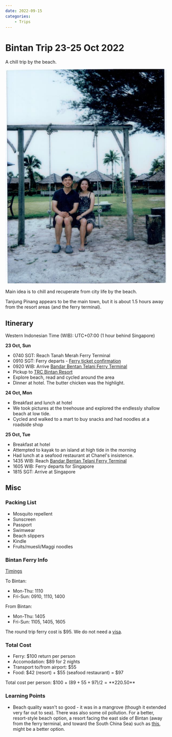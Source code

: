 ```yaml
---
date: 2022-09-15
categories:
    - Trips
---
```


# Bintan Trip 23-25 Oct 2022

A chill trip by the beach.

![](../static/2022-09-15/bintan.jpg)

<!-- more -->

Main idea is to chill and recuperate from city life by the beach.

Tanjung Pinang appears to be the main town, but it is about 1.5 hours away from the resort areas (and the ferry terminal).

## Itinerary

Western Indonesian Time (WIB): UTC+07:00 (1 hour behind Singapore)

**23 Oct, Sun**

-   0740 SGT: Reach Tanah Merah Ferry Terminal
-   0910 SGT: Ferry departs - [Ferry ticket confirmation](../static/2022-09-15/ferry.pdf)
-   0920 WIB: Arrive [Bandar Bentan Telani Ferry Terminal][bbt-ferry]
-   Pickup to [TRC Bintan Resort][trc-bintan-resort]
-   Explore beach, read and cycled around the area
-   Dinner at hotel. The butter chicken was the highlight.

**24 Oct, Mon**

-   Breakfast and lunch at hotel
-   We took pictures at the treehouse and explored the endlessly shallow beach at low tide.
-   Cycled and walked to a mart to buy snacks and had noodles at a roadside shop

**25 Oct, Tue**

-   Breakfast at hotel
-   Attempted to kayak to an island at high tide in the morning
-   Had lunch at a seafood restaurant at Chanel's insistence.
-   1435 WIB: Reach [Bandar Bentan Telani Ferry Terminal][bbt-ferry]
-   1605 WIB: Ferry departs for Singapore
-   1815 SGT: Arrive at Singapore

## Misc

### Packing List

-   Mosquito repellent
-   Sunscreen
-   Passport
-   Swimwear
-   Beach slippers
-   Kindle
-   Fruits/muesli/Maggi noodles

### Bintan Ferry Info

[Timings][ferry-timings]

To Bintan:

-   Mon-Thu: 1110
-   Fri-Sun: 0910, 1110, 1400

From Bintan:

-   Mon-Thu: 1405
-   Fri-Sun: 1105, 1405, 1605

The round trip ferry cost is $95. We do not need a [visa][visa].

### Total Cost

-   Ferry: $100 return per person
-   Accomodation: $89 for 2 nights
-   Transport to/from airport: $55
-   Food: $42 (resort) + $55 (seafood restaurant) = $97

Total cost per person: $100 + $(89 + 55 + 97)/2 = **$220.50**

### Learning Points

-   Beach quality wasn't so good - it was in a mangrove (though it extended very far out to sea). There was also some oil pollution. For a better, resort-style beach option, a resort facing the east side of Bintan (away from the ferry terminal, and toward the South China Sea) such as [this][ten-rooms], might be a better option.

[trc-bintan-resort]: https://www.booking.com/hotel/id/trc-bintan-resort.html
[trc-supermarket]: https://goo.gl/maps/r4mZooe8yZqSrMT36
[ferry-timings]: https://www.brf.com.sg/schedule-fares/ferry-schedule/
[visa]: https://www.bintan-resorts.com/bintan-resorts-travel-requirements/#visa
[ten-rooms]: https://www.booking.com/hotel/id/ten-rooms.html
[yans-villa]: https://www.booking.com/hotel/id/yans-villa-bintan.html?aid=304142&label=gen173nr-1FCAEoggI46AdIM1gEaMkBiAEBmAExuAEZyAEP2AEB6AEB-AECiAIBqAIDuAKwloyZBsACAdICJGY2ZmIyNDJkLWNkZmItNDE0NS04NWUwLTUzYzEwNTBkMGNiN9gCBeACAQ&sid=6810e4a98b39f1ab868b79e22370b0ec&all_sr_blocks=851555401_352453202_0_0_0;checkin=2022-10-27;checkout=2022-10-29;dest_id=3468;dest_type=region;dist=0;group_adults=2;group_children=0;hapos=4;highlighted_blocks=851555401_352453202_0_0_0;hpos=4;matching_block_id=851555401_352453202_0_0_0;nflt=price%3DSGD-min-130-1;no_rooms=1;req_adults=2;req_children=0;room1=A%2CA;sb_price_type=total;sr_order=popularity;sr_pri_blocks=851555401_352453202_0_0_0__134000000;srepoch=1663242094;srpvid=28905236a7c50036;type=total;ucfs=1&#map_closed
[berakit-bay-resort]: https://www.booking.com/hotel/id/berakit-bay-resort.html?aid=304142&label=gen173nr-1FCAEoggI46AdIM1gEaMkBiAEBmAExuAEZyAEP2AEB6AEB-AECiAIBqAIDuAKwloyZBsACAdICJGY2ZmIyNDJkLWNkZmItNDE0NS04NWUwLTUzYzEwNTBkMGNiN9gCBeACAQ&sid=6810e4a98b39f1ab868b79e22370b0ec&atlas_src=sr_iw_btn;checkin=2022-10-27;checkout=2022-10-29;dest_id=3468;dest_type=region;dist=0;group_adults=2;group_children=0;highlighted_blocks=556522301_238889955_2_42_0;nflt=price%3DSGD-min-130-1;no_rooms=1;room1=A%2CA;sb_price_type=total;type=total;ucfs=1&
[bbt-ferry]: https://goo.gl/maps/G1iFmYfUX9gkkDZU7
